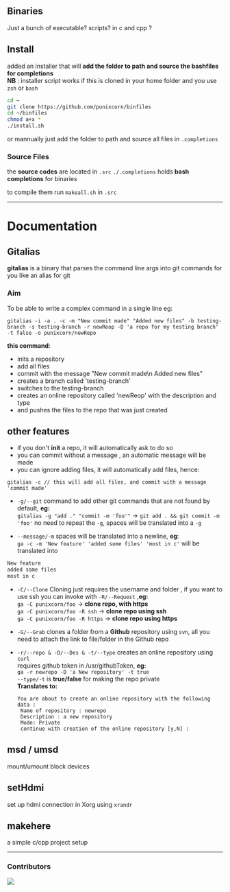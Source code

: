 ## Binaries

Just a bunch of executable? scripts? in c and cpp ?

## Install

added an installer that will **add the folder to path and source the bashfiles
for completions** <br/> **NB** : installer script works if this is cloned in
your home folder and you use `zsh` or `bash` <br/>

```bash
cd ~
git clone https://github.com/punixcorn/binfiles
cd ~/binfiles
chmod a+x *
./install.sh
```

or mannually just add the folder to path and source all files in `.completions`

### Source Files

the **source codes** are located in `.src` `./.completions` holds **bash
completions** for binaries

to compile them run `makeall.sh` in `.src`

---

# Documentation

## Gitalias

**gitalias** is a binary that parses the command line args into git commands for
you like an alias for git

### Aim

To be able to write a complex command in a single line eg:

```
gitalias -i -a . -c -m "New commit made" "Added new files" -b testing-branch -s testing-branch -r newReop -D 'a repo for my testing branch' -t false -o punixcorn/newRepo
```

**this command**:

- inits a repository
- add all files
- commit with the message "New commit made\n Added new files"
- creates a branch called 'testing-branch'
- switches to the testing-branch
- creates an online repository called 'newReop' with the description and type
- and pushes the files to the repo that was just created

## other features

- if you don't **init** a repo, it will automatically ask to do so
- you can commit without a message , an automatic message will be made
- you can ignore adding files, it will automatically add files, hence:

```
gitalias -c // this will add all files, and commit with a message 'commit made'
```

- `-g/--git` command to add other git commands that are not found by default,
  **eg:**\
  `gitalias -g "add ." "commit -m 'foo'"` -> `git add . && git commit -m 'foo'`
  no need to repeat the `-g`, spaces will be translated into a `-g`

- `--message/-m` spaces will be translated into a newline, **eg**:\
  `ga -c -m 'New feature' 'added some files' 'most in c'` will be translated
  into

```txt
New feature
added some files 
most in c
```

- `-C/--Clone` Cloning just requires the username and folder , if you want to
  use ssh you can invoke with `-R/--Request` ,**eg:**\
  `ga -C punixcorn/foo` -> **clone repo, with https**\
  `ga -C punixcorn/foo -R ssh` -> **clone repo using ssh**\
  `ga -C punixcorn/foo -R https` -> **clone repo using https**

- `-G/--Grab` clones a folder from a **Github** repository using `svn`, all you
  need to attach the link to file/folder in the Github repo
- `-r/--repo & -D/--Des & -t/--type` creates an online repository using `curl`\
  requires github token in /usr/githubToken, **eg:**\
  `ga -r newrepo -D 'a New repository' -t true`\
  `--type/-t` is **true/false** for making the repo private\
  **Translates to:**
  ```
  You are about to create an online repository with the following data :
   Name of repository : newrepo
   Description : a new repository
   Mode: Private
   continue with creation of the online repository [y,N] :
  ```

## msd / umsd

mount/umount block devices

## setHdmi

set up hdmi connection in Xorg using `xrandr`

## makehere

a simple c/cpp project setup

---

### Contributors

<a href="https://github.com/punixcorn/binfiles/graphs/contributors">
  <img src="https://contrib.rocks/image?repo=punixcorn/binfiles" />
</a>
